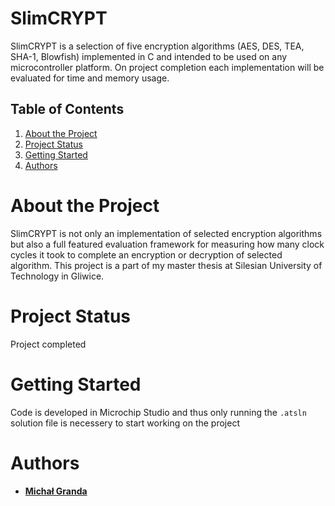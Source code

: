 # SlimCRYPT

SlimCRYPT is a selection of five encryption algorithms (AES, DES, TEA, SHA-1, Blowfish) implemented in C and intended to be used on any microcontroller platform. On project completion each implementation will be evaluated for time and memory usage.

## Table of Contents
1. [About the Project](#about-the-project)
2. [Project Status](#project-status)
3. [Getting Started](#getting-started)
4. [Authors](#authors)

# About the Project

SlimCRYPT is not only an implementation of selected encryption algorithms but also a full featured evaluation framework for measuring how many clock cycles it took to complete an encryption or decryption of selected algorithm. This project is a part of my master thesis at Silesian University of Technology in Gliwice.

# Project Status

Project completed

# Getting Started

Code is developed in Microchip Studio and thus only running the `.atsln` solution file is necessery to start working on the project

# Authors

* **[Michał Granda](https://github.com/majcoch)**

